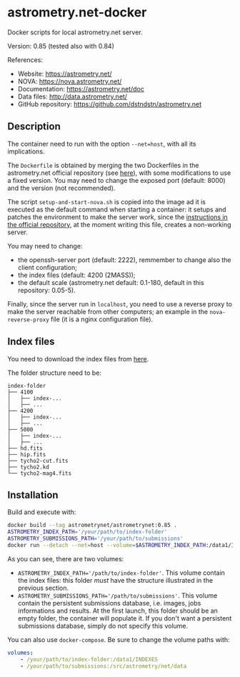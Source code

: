 # astrometry.net-docker

Docker scripts for local astrometry.net server.

Version: 0.85 (tested also with 0.84)

References:

- Website: <https://astrometry.net/>
- NOVA: <https://nova.astrometry.net/>
- Documentation: <https://astrometry.net/doc>
- Data files: <http://data.astrometry.net/>
- GitHub repository: <https://github.com/dstndstn/astrometry.net>

## Description

The container need to run with the option `--net=host`, with all its implications.

The `Dockerfile` is obtained by merging the two Dockerfiles in the astrometry.net official repository (see [here](https://github.com/dstndstn/astrometry.net/tree/0.85/docker)), with some modifications to use a fixed version. You may need to change the exposed port (default: 8000) and the version (not recommended).

The script `setup-and-start-nova.sh` is copied into the image ad it is executed as the default command when starting a container: it setups and patches the environment to make the server work, since the [instructions in the official repository](https://github.com/dstndstn/astrometry.net/blob/0.85/docker/README.md), at the moment writing this file, creates a non-working server.

You may need to change:
- the openssh-server port (default: 2222), remmember to change also the client configuration;
- the index files (default: 4200 (2MASS));
- the default scale (astrometry.net default: 0.1-180, default in this repository: 0.05-5).

Finally, since the server run in `localhost`, you need to use a reverse proxy to make the server reachable from other computers; an example in the `nova-reverse-proxy` file (it is a nginx configuration file).

## Index files

You need to download the index files from [here](http://data.astrometry.net/).

The folder structure need to be:

```tree
index-folder
├── 4100
│   ├── index-...
│   ├── ...
├── 4200
│   ├── index-...
│   ├── ...
├── 5000
│   ├── index-...
│   ├── ...
├── hd.fits
├── hip.fits
├── tycho2-cut.fits
├── tycho2.kd
└── tycho2-mag4.fits
```

## Installation

Build and execute with:

```bash
docker build --tag astrometrynet/astrometrynet:0.85 .
ASTROMETRY_INDEX_PATH='/your/path/to/index-folder'
ASTROMETRY_SUBMISSIONS_PATH='/your/path/to/submissions'
docker run --detach --net=host --volume=$ASTROMETRY_INDEX_PATH:/data1/INDEXES --volume=$ASTROMETRY_SUBMISSIONS_PATH:/src/astrometry/net/data --name=astrometrynet --restart=always astrometrynet/astrometrynet:0.85
```

As you can see, there are two volumes:
- `ASTROMETRY_INDEX_PATH='/path/to/index-folder'`. This volume contain the index files: this folder _must_ have the structure illustrated in the previous section. 
- `ASTROMETRY_SUBMISSIONS_PATH='/path/to/submissions'`. This volume contain the persistent submissions database, i.e. images, jobs informations and results. At the first launch, this folder should be an empty folder, the container will populate it. If you don't want a persistent submissions database, simply do not specify this volume.

You can also use `docker-compose`. Be sure to change the volume paths with:

```yaml
volumes:
    - /your/path/to/index-folder:/data1/INDEXES
    - /your/path/to/submissions:/src/astrometry/net/data
```
